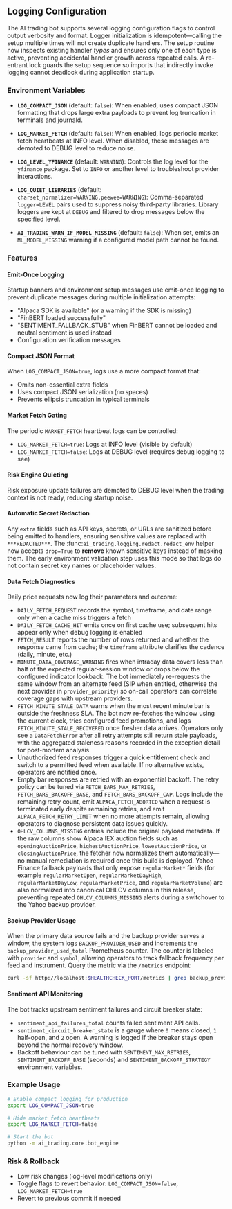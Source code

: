 ## Logging Configuration

 The AI trading bot supports several logging configuration flags to control output verbosity and format. Logger initialization is idempotent—calling the setup multiple times will not create duplicate handlers. The setup routine now inspects existing handler *types* and ensures only one of each type is active, preventing accidental handler growth across repeated calls. A re-entrant lock guards the setup sequence so imports that indirectly invoke logging cannot deadlock during application startup.

### Environment Variables

- **`LOG_COMPACT_JSON`** (default: `false`): When enabled, uses compact JSON formatting that drops large extra payloads to prevent log truncation in terminals and journald.

- **`LOG_MARKET_FETCH`** (default: `false`): When enabled, logs periodic market fetch heartbeats at INFO level. When disabled, these messages are demoted to DEBUG level to reduce noise.

- **`LOG_LEVEL_YFINANCE`** (default: `WARNING`): Controls the log level for the `yfinance` package. Set to `INFO` or another level to troubleshoot provider interactions.
- **`LOG_QUIET_LIBRARIES`** (default: `charset_normalizer=WARNING,peewee=WARNING`): Comma-separated `logger=LEVEL` pairs used to suppress noisy third-party libraries. Library loggers are kept at `DEBUG` and filtered to drop messages below the specified level.
- **`AI_TRADING_WARN_IF_MODEL_MISSING`** (default: `false`): When set, emits an `ML_MODEL_MISSING` warning if a configured model path cannot be found.

### Features

#### Emit-Once Logging
Startup banners and environment setup messages use emit-once logging to prevent duplicate messages during multiple initialization attempts:

- "Alpaca SDK is available" (or a warning if the SDK is missing)
- "FinBERT loaded successfully"
- "SENTIMENT_FALLBACK_STUB" when FinBERT cannot be loaded and neutral
  sentiment is used instead
- Configuration verification messages

#### Compact JSON Format
When `LOG_COMPACT_JSON=true`, logs use a more compact format that:
- Omits non-essential extra fields
- Uses compact JSON serialization (no spaces)
- Prevents ellipsis truncation in typical terminals

#### Market Fetch Gating
The periodic `MARKET_FETCH` heartbeat logs can be controlled:
- `LOG_MARKET_FETCH=true`: Logs at INFO level (visible by default)
- `LOG_MARKET_FETCH=false`: Logs at DEBUG level (requires debug logging to see)

#### Risk Engine Quieting
Risk exposure update failures are demoted to DEBUG level when the trading context is not ready, reducing startup noise.

#### Automatic Secret Redaction
Any `extra` fields such as API keys, secrets, or URLs are sanitized before
being emitted to handlers, ensuring sensitive values are replaced with
`***REDACTED***`.  The :func:`ai_trading.logging.redact.redact_env` helper now
accepts ``drop=True`` to **remove** known sensitive keys instead of masking
them.  The early environment validation step uses this mode so that logs do
not contain secret key names or placeholder values.

#### Data Fetch Diagnostics
Daily price requests now log their parameters and outcome:

- `DAILY_FETCH_REQUEST` records the symbol, timeframe, and date range only when a cache miss triggers a fetch
- `DAILY_FETCH_CACHE_HIT` emits once on first cache use; subsequent hits appear only when debug logging is enabled
- `FETCH_RESULT` reports the number of rows returned and whether the response
  came from cache; the `timeframe` attribute clarifies the cadence (daily,
  minute, etc.)
- `MINUTE_DATA_COVERAGE_WARNING` fires when intraday data covers less than half
  of the expected regular-session window or drops below the configured
  indicator lookback. The bot immediately re-requests the same window from an
  alternate feed (SIP when entitled, otherwise the next provider in
  `provider_priority`) so on-call operators can correlate coverage gaps with
  upstream providers.
- `FETCH_MINUTE_STALE_DATA` warns when the most recent minute bar is outside the
  freshness SLA. The bot now re-fetches the window using the current clock,
  tries configured feed promotions, and logs `FETCH_MINUTE_STALE_RECOVERED`
  once fresher data arrives. Operators only see a `DataFetchError` after all
  retry attempts still return stale payloads, with the aggregated staleness
  reasons recorded in the exception detail for post-mortem analysis.
- Unauthorized feed responses trigger a quick entitlement check and switch to a
  permitted feed when available. If no alternative exists, operators are
  notified once.
- Empty bar responses are retried with an exponential backoff. The retry
  policy can be tuned via `FETCH_BARS_MAX_RETRIES`, `FETCH_BARS_BACKOFF_BASE`,
  and `FETCH_BARS_BACKOFF_CAP`. Logs include the remaining retry count,
  emit `ALPACA_FETCH_ABORTED` when a request is terminated early despite
  remaining retries, and emit `ALPACA_FETCH_RETRY_LIMIT` when no more attempts
  remain, allowing operators to diagnose persistent data issues quickly.
- `OHLCV_COLUMNS_MISSING` entries include the original payload metadata. If the
  raw columns show Alpaca IEX auction fields such as `openingAuctionPrice`,
  `highestAuctionPrice`, `lowestAuctionPrice`, or `closingAuctionPrice`, the
  fetcher now normalizes them automatically—no manual remediation is required
  once this build is deployed. Yahoo Finance fallback payloads that only expose
  `regularMarket*` fields (for example `regularMarketOpen`,
  `regularMarketDayHigh`, `regularMarketDayLow`, `regularMarketPrice`, and
  `regularMarketVolume`) are also normalized into canonical OHLCV columns in
  this release, preventing repeated `OHLCV_COLUMNS_MISSING` alerts during a
  switchover to the Yahoo backup provider.

#### Backup Provider Usage
When the primary data source fails and the backup provider serves a window,
the system logs `BACKUP_PROVIDER_USED` and increments the
`backup_provider_used_total` Prometheus counter. The counter is labeled with
`provider` and `symbol`, allowing operators to track fallback frequency per
feed and instrument. Query the metric via the `/metrics` endpoint:

```bash
curl -sf http://localhost:$HEALTHCHECK_PORT/metrics | grep backup_provider_used_total
```

#### Sentiment API Monitoring
The bot tracks upstream sentiment failures and circuit breaker state:

- `sentiment_api_failures_total` counts failed sentiment API calls.
- `sentiment_circuit_breaker_state` is a gauge where `0` means closed,
  `1` half-open, and `2` open. A warning is logged if the breaker stays
  open beyond the normal recovery window.
- Backoff behaviour can be tuned with `SENTIMENT_MAX_RETRIES`,
  `SENTIMENT_BACKOFF_BASE` (seconds) and `SENTIMENT_BACKOFF_STRATEGY`
  environment variables.

### Example Usage

```bash
# Enable compact logging for production
export LOG_COMPACT_JSON=true

# Hide market fetch heartbeats
export LOG_MARKET_FETCH=false

# Start the bot
python -m ai_trading.core.bot_engine
```

### Risk & Rollback

- Low risk changes (log-level modifications only)
- Toggle flags to revert behavior: `LOG_COMPACT_JSON=false`, `LOG_MARKET_FETCH=true`
- Revert to previous commit if needed
